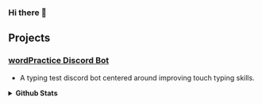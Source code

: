 ### Hi there 👋

## Projects
### [wordPractice Discord Bot](https://top.gg/bot/743183681182498906)
- A typing test discord bot centered around improving touch typing skills. 


<details>
  <summary><b>Github Stats</b></summary>

![Github Stats](https://github-readme-stats.vercel.app/api?username=principle105&count_private=true&theme=react)
![Top Languages](https://github-readme-stats.vercel.app/api/top-langs/?username=principle105&theme=react&hide=Tcl,C)
</details>
